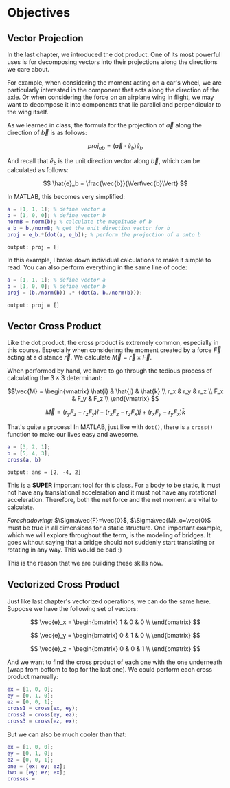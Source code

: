 # Objectives


## Vector Projection

In the last chapter, we introduced the dot product. One of its most powerful uses is for decomposing vectors into their projections along the directions we care about.

For example, when considering the moment acting on a car's wheel, we are particularly interested in the component that acts along the direction of the axle. Or when considering the force on an airplane wing in flight, we may want to decompose it into components that lie parallel and perpendicular to the wing itself.

As we learned in class, the formula for the projection of $\vec{a}$ along the direction of $\vec{b}$ is as follows:

$$
proj_{ab} = \left(\vec{a}\cdot\hat{e}_b\right)\hat{e}_b
$$

And recall that $\hat{e}_b$ is the unit direction vector along $\vec{b}$, which can be calculated as follows:

$$
\hat{e}_b = \frac{\vec{b}}{\Vert\vec{b}\Vert}
$$

In MATLAB, this becomes very simplified:

```MATLAB
a = [1, 1, 1]; % define vector a
b = [1, 0, 0]; % define vector b
normB = norm(b); % calculate the magnitude of b
e_b = b./normB; % get the unit direction vector for b
proj = e_b.*(dot(a, e_b)); % perform the projection of a onto b
```

`output: proj = []`

In this example, I broke down individual calculations to make it simple to read. You can also perform everything in the same line of code:

```MATLAB
a = [1, 1, 1]; % define vector a
b = [1, 0, 0]; % define vector b
proj = (b./norm(b)) .* (dot(a, b./norm(b)));
```

`output: proj = []`

## Vector Cross Product

Like the dot product, the cross product is extremely common, especially in this course. Especially when considering the moment created by a force $\vec{F}$ acting at a distance $\vec{r}$. We calculate $\vec{M} = \vec{r} \times \vec{F}$.

When performed by hand, we have to go through the tedious process of calculating the $3 \times 3$ determinant:

$$\vec{M} = 
\begin{vmatrix}
\hat{i} & \hat{j} & \hat{k} \\
r_x & r_y & r_z \\
F_x & F_y & F_z \\
\end{vmatrix}
$$

$$\vec{M} = 
\left(r_yF_z - r_zF_y\right)\hat{i} - \left(r_xF_z - r_zF_x\right)\hat{j} + \left(r_xF_y - r_yF_x\right)\hat{k}
$$

That's quite a process! In MATLAB, just like with `dot()`, there is a `cross()` function to make our lives easy and awesome.

```MATLAB
a = [3, 2, 1];
b = [5, 4, 3];
cross(a, b)
```

`output: ans = [2, -4, 2]`

This is a **SUPER** important tool for this class. For a body to be static, it must not have any translational acceleration **and** it must not have any rotational acceleration. Therefore, both the net force and the net moment are vital to calculate.

*Foreshadowing:* $\Sigma\vec{F}=\vec{0}$, $\Sigma\vec{M}_o=\vec{0}$ must be true in all dimensions for a static structure. One important example, which we will explore throughout the term, is the modeling of bridges. It goes without saying that a bridge should not suddenly start translating or rotating in any way. This would be bad :)

This is the reason that we are building these skills now.

## Vectorized Cross Product

Just like last chapter's vectorized operations, we can do the same here. Suppose we have the following set of vectors:

$$
\vec{e}_x = 
\begin{bmatrix}
1 & 0 & 0 \\
\end{bmatrix}
$$

$$
\vec{e}_y = 
\begin{bmatrix}
0 & 1 & 0 \\
\end{bmatrix}
$$

$$
\vec{e}_z = 
\begin{bmatrix}
0 & 0 & 1 \\
\end{bmatrix}
$$

And we want to find the cross product of each one with the one underneath (wrap from bottom to top for the last one). We could perform each cross product manually:

```MATLAB
ex = [1, 0, 0];
ey = [0, 1, 0];
ez = [0, 0, 1];
cross1 = cross(ex, ey);
cross2 = cross(ey, ez);
cross3 = cross(ez, ex);
```

But we can also be much cooler than that:

```MATLAB
ex = [1, 0, 0];
ey = [0, 1, 0];
ez = [0, 0, 1];
one = [ex; ey; ez];
two = [ey; ez; ex];
crosses = 
```